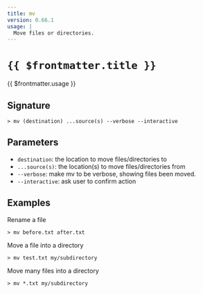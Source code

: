 ```yaml
---
title: mv
version: 0.66.1
usage: |
  Move files or directories.
---
```


# <code>{{ $frontmatter.title }}</code>

<div style='white-space: pre-wrap;'>{{ $frontmatter.usage }}</div>

## Signature

```> mv (destination) ...source(s) --verbose --interactive```

## Parameters

 -  `destination`: the location to move files/directories to
 -  `...source(s)`: the location(s) to move files/directories from
 -  `--verbose`: make mv to be verbose, showing files been moved.
 -  `--interactive`: ask user to confirm action

## Examples

Rename a file
```shell
> mv before.txt after.txt
```

Move a file into a directory
```shell
> mv test.txt my/subdirectory
```

Move many files into a directory
```shell
> mv *.txt my/subdirectory
```
